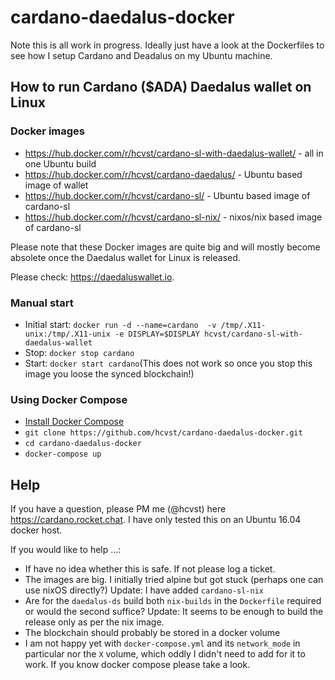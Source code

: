 # cardano-daedalus-docker

Note this is all work in progress. Ideally just have a look at the Dockerfiles to see
how I setup Cardano and Deadalus on my Ubuntu machine. 

## How to run Cardano ($ADA) Daedalus wallet on Linux
### Docker images
- https://hub.docker.com/r/hcvst/cardano-sl-with-daedalus-wallet/ - all in one Ubuntu build
- https://hub.docker.com/r/hcvst/cardano-daedalus/ - Ubuntu based image of wallet
- https://hub.docker.com/r/hcvst/cardano-sl/ - Ubuntu based image of cardano-sl
- https://hub.docker.com/r/hcvst/cardano-sl-nix/ - nixos/nix based image of cardano-sl

Please note that these Docker images are quite big and will
mostly become absolete once the Daedalus wallet for Linux is released.

Please check: https://daedaluswallet.io.

### Manual start
- Initial start: `docker run -d --name=cardano  -v /tmp/.X11-unix:/tmp/.X11-unix -e DISPLAY=$DISPLAY hcvst/cardano-sl-with-daedalus-wallet`
- Stop: `docker stop cardano`
- Start: `docker start cardano`(This does not work so once you stop this image you loose the synced blockchain!)

### Using Docker Compose
- [Install Docker Compose](https://docs.docker.com/compose/install/)
- `git clone https://github.com/hcvst/cardano-daedalus-docker.git`  
- `cd cardano-daedalus-docker` 
- `docker-compose up`

## Help
If you have a question, please PM me (@hcvst) here https://cardano.rocket.chat. I have only tested this on an Ubuntu 16.04 docker host. 

If you would like to help ...:
- If have no idea whether this is safe. If not please log a ticket.
- The images are big. I initially tried alpine but got stuck (perhaps one can use nixOS directly?) Update: I have added `cardano-sl-nix`
- Are for the `daedalus-ds` build both `nix-builds` in the `Dockerfile` required or would the second suffice? Update: It seems to be enough to build the release only as per the nix image.
- The blockchain should probably be stored in a docker volume
- I am not happy yet with `docker-compose.yml` and its `network_mode` in particular nor the `X` volume, which oddly I didn't need to add for it to work. If you know docker compose please take a look.
